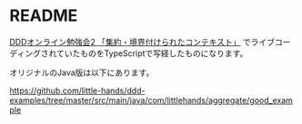# README

[DDDオンライン勉強会2 「集約・境界付けられたコンテキスト」](https://ddd-community-jp.connpass.com/event/170393/) でライブコーディングされていたものをTypeScriptで写経したものになります。

オリジナルのJava版は以下にあります。

https://github.com/little-hands/ddd-examples/tree/master/src/main/java/com/littlehands/aggregate/good_example

